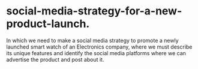 # social-media-strategy-for-a-new-product-launch.
In which we need to make a social media strategy to promote a newly launched smart watch of an Electronics company, where we must describe its unique features and identify the social media platforms where we can advertise the product and post about it.
